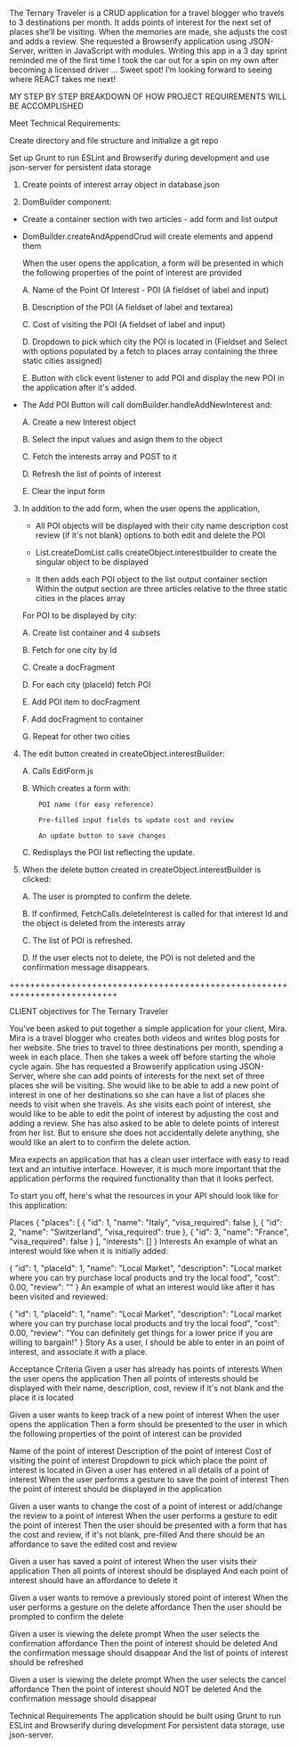 The Ternary Traveler is a CRUD application for a travel blogger who travels to 3 destinations per month. It adds points of interest for the next set of places she’ll be visiting. When the memories are made, she adjusts the cost and adds a review. 
She requested a Browserify application using JSON-Server, written in JavaScript with modules. Writing this app in a 3 day sprint reminded me of the first time I took the car out for a spin on my own after becoming a licensed driver … Sweet spot!  I’m looking forward to seeing where REACT takes me next!


MY STEP BY STEP BREAKDOWN OF HOW PROJECT REQUIREMENTS WILL BE ACCOMPLISHED

Meet Technical Requirements:

Create directory and file structure and initialize a git repo

Set up Grunt to run ESLint and Browserify during development and use json-server for persistent data storage

1. Create points of interest array object in database.json

2. DomBuilder component:

  - Create a container section with two articles - add form and list output
  
  - DomBuilder.createAndAppendCrud will create elements and append them
  
    When the user opens the application, a form will be presented in which
    the following properties of the point of interest are provided
    
      A. Name of the Point Of Interest - POI (A fieldset of label and input)
      
      B. Description of the POI (A fieldset of label and textarea)
      
      C. Cost of visiting the POI (A fieldset of label and input)
      
      D. Dropdown to pick which city the POI is located in (Fieldset and
      Select with options populated by a fetch to places array containing
      the  three static cities assigned)
      
      E. Button with click event listener to add POI and display the new POI
      in the application after it's added.
      
  - The Add POI Button will call domBuilder.handleAddNewInterest and:
  
      A. Create a new Interest object
      
      B. Select the input values and asign them to the object
      
      C. Fetch the interests array and POST to it
      
      D. Refresh the list of points of interest
      
      E. Clear the input form
      
3. In addition to the add form, when the user opens the application,

    - All POI objects will be displayed with their
          city
          name
          description
          cost
          review (if it's not blank)
          options to both edit and delete the POI
          
    - List.createDomList calls createObject.interestbuilder to create the singular object to be displayed
    
    - It then adds each POI object to the list output container section
    Within the output section are three articles relative to the three static cities in the places array
    
    For POI to be displayed by city:
    
      A. Create list container and 4 subsets
      
      B. Fetch for one city by Id
      
      C. Create a docFragment
      
      D. For each city (placeId) fetch POI
      
      E. Add POI item to docFragment
      
      F. Add docFragment to container
      
      G. Repeat for other two cities
      
4. The edit button created in createObject.interestBuilder:

      A. Calls EditForm.js
      
      B. Which creates a form with:
      
           POI name (for easy reference)
           
           Pre-filled input fields to update cost and review
           
           An update button to save changes
           
      C. Redisplays the POI list reflecting the update.
      
5. When the delete button created in createObject.interestBuilder is clicked:

      A. The user is prompted to confirm the delete.
      
      B. If confirmed, FetchCalls.deleteInterest is called for that interest Id and the object is deleted from the interests array
      
      C. The list of POI is refreshed.
      
      D. If the user elects not to delete, the POI is not deleted and the confirmation message disappears.
  
  +++++++++++++++++++++++++++++++++++++++++++++++++++++++++++++++++++++++++++

CLIENT objectives for The Ternary Traveler

You've been asked to put together a simple application for your client, Mira. Mira is a travel blogger who creates both videos and writes blog posts for her website. She tries to travel to three destinations per month, spending a week in each place. Then she takes a week off before starting the whole cycle again. She has requested a Browserify application using JSON-Server, where she can add points of interests for the next set of three places she will be visiting. She would like to be able to add a new point of interest in one of her destinations so she can have a list of places she needs to visit when she travels. As she visits each point of interest, she would like to be able to edit the point of interest by adjusting the cost and adding a review. She has also asked to be able to delete points of interest from her list. But to ensure she does not accidentally delete anything, she would like an alert to to confirm the delete action.

Mira expects an application that has a clean user interface with easy to read text and an intuitive interface. However, it is much more important that the application performs the required functionality than that it looks perfect.

To start you off, here's what the resources in your API should look like for this application:

Places
{
  "places": [
    { 
      "id": 1, 
      "name": "Italy", 
      "visa_required": false 
    },
    { 
      "id": 2, 
      "name": "Switzerland", 
      "visa_required": true 
    },
    { 
      "id": 3, 
      "name": "France", 
      "visa_required": false
    }
  ],
  "interests": []
}
Interests
An example of what an interest would like when it is initially added:

{ "id": 1, "placeId": 1, "name": "Local Market", "description": "Local market where you can try purchase local products and try the local food", "cost": 0.00, "review": "" }
An example of what an interest would like after it has been visited and reviewed:

{ "id": 1, "placeId": 1, "name": "Local Market", "description": "Local market where you can try purchase local products and try the local food", "cost": 0.00, "review": "You can definitely get things for a lower price if you are willing to bargain!" }
Story
As a user, I should be able to enter in an point of interest, and associate it with a place.

Acceptance Criteria
Given a user has already has points of interests
When the user opens the application
Then all points of interests should be displayed with their name, description, cost, review if it's not blank and the place it is located

Given a user wants to keep track of a new point of interest
When the user opens the application
Then a form should be presented to the user in which the following properties of the point of interest can be provided

Name of the point of interest
Description of the point of interest
Cost of visiting the point of interest
Dropdown to pick which place the point of interest is located in
Given a user has entered in all details of a point of interest
When the user performs a gesture to save the point of interest
Then the point of interest should be displayed in the application

Given a user wants to change the cost of a point of interest or add/change the review to a point of interest
When the user performs a gesture to edit the point of interest
Then the user should be presented with a form that has the cost and review, if it's not blank, pre-filled
And there should be an affordance to save the edited cost and review

Given a user has saved a point of interest
When the user visits their application
Then all points of interest should be displayed
And each point of interest should have an affordance to delete it

Given a user wants to remove a previously stored point of interest
When the user performs a gesture on the delete affordance
Then the user should be prompted to confirm the delete

Given a user is viewing the delete prompt When the user selects the confirmation affordance Then the point of interest should be deleted And the confirmation message should disappear And the list of points of interest should be refreshed

Given a user is viewing the delete prompt When the user selects the cancel affordance Then the point of interest should NOT be deleted And the confirmation message should disappear

Technical Requirements
The application should be built using Grunt to run ESLint and Browserify during development
For persistent data storage, use json-server.
